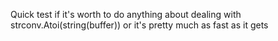 Quick test if it's worth to do anything about dealing with
strconv.Atoi(string(buffer)) or it's pretty much as fast as it gets
